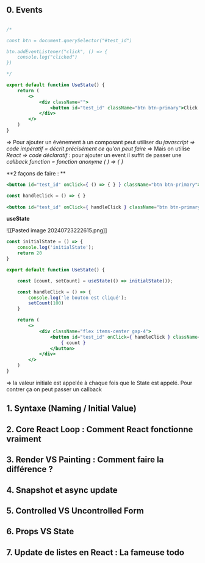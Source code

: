 

## 0. Events

```jsx

/*

const btn = document.querySelector("#test_id")

btn.addEventListener("click", () => {
    console.log("clicked")
})

*/	

export default function UseState() {
    return (
        <>
            <div className="">
                <button id="test_id" className="btn btn-primary">Click me</button>
            </div>
        </>
    )
}
```

=> Pour ajouter un évènement à un composant peut utiliser du *javascript => code impératif = décrit précisément ce qu'on peut faire*
=> Mais on utilise *React => code déclaratif* : pour ajouter un event il suffit de passer une *callback function = fonction anonyme  ( ) => { }*

**2 façons de faire : **
```jsx
<button id="test_id" onClick={ () => { } } className="btn btn-primary">Click me</button>
```


```jsx
const handleClick = () => { }
 
<button id="test_id" onClick={ handleClick } className="btn btn-primary">Click me</button>
```

**useState**

![[Pasted image 20240723222615.png]]

```jsx
const initialState = () => {
    console.log('initialState');
    return 20
}

export default function UseState() {

    const [count, setCount] = useState(() => initialState());

    const handleClick = () => {
        console.log('le bouton est cliqué');
        setCount(100)
    }

    return (
        <>
            <div className="flex items-center gap-4">
                <button id="test_id" onClick={ handleClick } className="btn btn-primary">
                    { count }
                </button>
            </div>
        </>
    )
}
```

=> la valeur initiale est appelée à chaque fois que le State est appelé. 
Pour contrer ça on peut passer un callback

## 1. Syntaxe (Naming / Initial Value)

## 2. Core React Loop : Comment React fonctionne vraiment

## 3. Render VS Painting : Comment faire la différence ? 

## 4. Snapshot et async update

## 5. Controlled VS Uncontrolled Form

## 6. Props VS State
## 7. Update de listes en React : La fameuse todo

